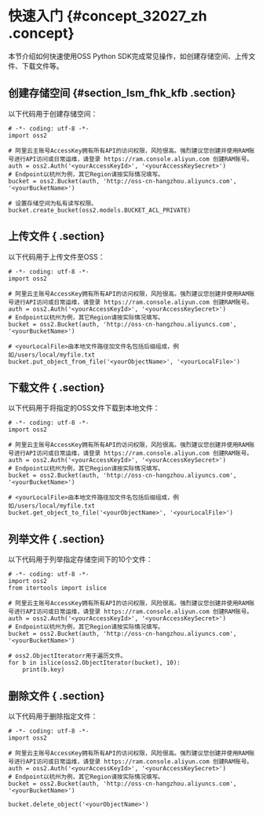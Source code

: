 # 快速入门 {#concept_32027_zh .concept}

本节介绍如何快速使用OSS Python SDK完成常见操作，如创建存储空间、上传文件、下载文件等。

## 创建存储空间 {#section_lsm_fhk_kfb .section}

以下代码用于创建存储空间：

```language-python
# -*- coding: utf-8 -*-
import oss2

# 阿里云主账号AccessKey拥有所有API的访问权限，风险很高。强烈建议您创建并使用RAM账号进行API访问或日常运维，请登录 https://ram.console.aliyun.com 创建RAM账号。
auth = oss2.Auth('<yourAccessKeyId>', '<yourAccessKeySecret>')
# Endpoint以杭州为例，其它Region请按实际情况填写。
bucket = oss2.Bucket(auth, 'http://oss-cn-hangzhou.aliyuncs.com', '<yourBucketName>')

# 设置存储空间为私有读写权限。
bucket.create_bucket(oss2.models.BUCKET_ACL_PRIVATE)

```

## 上传文件 { .section}

以下代码用于上传文件至OSS：

```language-python
# -*- coding: utf-8 -*-
import oss2

# 阿里云主账号AccessKey拥有所有API的访问权限，风险很高。强烈建议您创建并使用RAM账号进行API访问或日常运维，请登录 https://ram.console.aliyun.com 创建RAM账号。
auth = oss2.Auth('<yourAccessKeyId>', '<yourAccessKeySecret>')
# Endpoint以杭州为例，其它Region请按实际情况填写。
bucket = oss2.Bucket(auth, 'http://oss-cn-hangzhou.aliyuncs.com', '<yourBucketName>')

# <yourLocalFile>由本地文件路径加文件名包括后缀组成，例如/users/local/myfile.txt
bucket.put_object_from_file('<yourObjectName>', '<yourLocalFile>')

```

## 下载文件 { .section}

以下代码用于将指定的OSS文件下载到本地文件：

```language-python
# -*- coding: utf-8 -*-
import oss2

# 阿里云主账号AccessKey拥有所有API的访问权限，风险很高。强烈建议您创建并使用RAM账号进行API访问或日常运维，请登录 https://ram.console.aliyun.com 创建RAM账号。
auth = oss2.Auth('<yourAccessKeyId>', '<yourAccessKeySecret>')
# Endpoint以杭州为例，其它Region请按实际情况填写。
bucket = oss2.Bucket(auth, 'http://oss-cn-hangzhou.aliyuncs.com', '<yourBucketName>')

# <yourLocalFile>由本地文件路径加文件名包括后缀组成，例如/users/local/myfile.txt
bucket.get_object_to_file('<yourObjectName>', '<yourLocalFile>')

```

## 列举文件 { .section}

以下代码用于列举指定存储空间下的10个文件：

```language-python
# -*- coding: utf-8 -*-
import oss2
from itertools import islice

# 阿里云主账号AccessKey拥有所有API的访问权限，风险很高。强烈建议您创建并使用RAM账号进行API访问或日常运维，请登录 https://ram.console.aliyun.com 创建RAM账号。
auth = oss2.Auth('<yourAccessKeyId>', '<yourAccessKeySecret>')
# Endpoint以杭州为例，其它Region请按实际情况填写。
bucket = oss2.Bucket(auth, 'http://oss-cn-hangzhou.aliyuncs.com', '<yourBucketName>')

# oss2.ObjectIteratorr用于遍历文件。
for b in islice(oss2.ObjectIterator(bucket), 10):
    print(b.key)

```

## 删除文件 { .section}

以下代码用于删除指定文件：

```language-python
# -*- coding: utf-8 -*-
import oss2

# 阿里云主账号AccessKey拥有所有API的访问权限，风险很高。强烈建议您创建并使用RAM账号进行API访问或日常运维，请登录 https://ram.console.aliyun.com 创建RAM账号。
auth = oss2.Auth('<yourAccessKeyId>', '<yourAccessKeySecret>')
# Endpoint以杭州为例，其它Region请按实际情况填写。
bucket = oss2.Bucket(auth, 'http://oss-cn-hangzhou.aliyuncs.com', '<yourBucketName>')

bucket.delete_object('<yourObjectName>')

```

